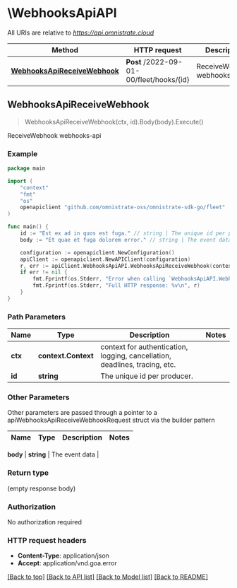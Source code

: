 # \WebhooksApiAPI

All URIs are relative to *https://api.omnistrate.cloud*

Method | HTTP request | Description
------------- | ------------- | -------------
[**WebhooksApiReceiveWebhook**](WebhooksApiAPI.md#WebhooksApiReceiveWebhook) | **Post** /2022-09-01-00/fleet/hooks/{id} | ReceiveWebhook webhooks-api



## WebhooksApiReceiveWebhook

> WebhooksApiReceiveWebhook(ctx, id).Body(body).Execute()

ReceiveWebhook webhooks-api

### Example

```go
package main

import (
	"context"
	"fmt"
	"os"
	openapiclient "github.com/omnistrate-oss/omnistrate-sdk-go/fleet"
)

func main() {
	id := "Est ex ad in quos est fuga." // string | The unique id per producer.
	body := "Et quae et fuga dolorem error." // string | The event data

	configuration := openapiclient.NewConfiguration()
	apiClient := openapiclient.NewAPIClient(configuration)
	r, err := apiClient.WebhooksApiAPI.WebhooksApiReceiveWebhook(context.Background(), id).Body(body).Execute()
	if err != nil {
		fmt.Fprintf(os.Stderr, "Error when calling `WebhooksApiAPI.WebhooksApiReceiveWebhook``: %v\n", err)
		fmt.Fprintf(os.Stderr, "Full HTTP response: %v\n", r)
	}
}
```

### Path Parameters


Name | Type | Description  | Notes
------------- | ------------- | ------------- | -------------
**ctx** | **context.Context** | context for authentication, logging, cancellation, deadlines, tracing, etc.
**id** | **string** | The unique id per producer. | 

### Other Parameters

Other parameters are passed through a pointer to a apiWebhooksApiReceiveWebhookRequest struct via the builder pattern


Name | Type | Description  | Notes
------------- | ------------- | ------------- | -------------

 **body** | **string** | The event data | 

### Return type

 (empty response body)

### Authorization

No authorization required

### HTTP request headers

- **Content-Type**: application/json
- **Accept**: application/vnd.goa.error

[[Back to top]](#) [[Back to API list]](../README.md#documentation-for-api-endpoints)
[[Back to Model list]](../README.md#documentation-for-models)
[[Back to README]](../README.md)

